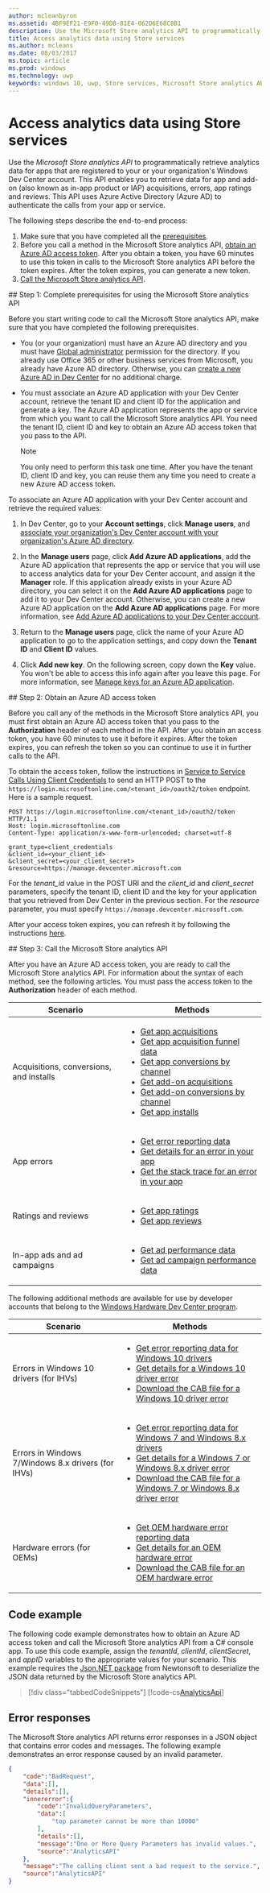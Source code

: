 ```yaml
---
author: mcleanbyron
ms.assetid: 4BF9EF21-E9F0-49DB-81E4-062D6E68C8B1
description: Use the Microsoft Store analytics API to programmatically retrieve analytics data for apps that are registered to your or your organization''s Windows Dev Center account.
title: Access analytics data using Store services
ms.author: mcleans
ms.date: 08/03/2017
ms.topic: article
ms.prod: windows
ms.technology: uwp
keywords: windows 10, uwp, Store services, Microsoft Store analytics API
---
```


# Access analytics data using Store services

Use the *Microsoft Store analytics API* to programmatically retrieve analytics data for apps that are registered to your or your organization's Windows Dev Center account. This API enables you to retrieve data for app and add-on (also known as in-app product or IAP) acquisitions, errors, app ratings and reviews. This API uses Azure Active Directory (Azure AD) to authenticate the calls from your app or service.

The following steps describe the end-to-end process:

1.  Make sure that you have completed all the [prerequisites](#prerequisites).
2.  Before you call a method in the Microsoft Store analytics API, [obtain an Azure AD access token](#obtain-an-azure-ad-access-token). After you obtain a token, you have 60 minutes to use this token in calls to the Microsoft Store analytics API before the token expires. After the token expires, you can generate a new token.
3.  [Call the Microsoft Store analytics API](#call-the-windows-store-analytics-api).

<span id="prerequisites" />
## Step 1: Complete prerequisites for using the Microsoft Store analytics API

Before you start writing code to call the Microsoft Store analytics API, make sure that you have completed the following prerequisites.

* You (or your organization) must have an Azure AD directory and you must have [Global administrator](http://go.microsoft.com/fwlink/?LinkId=746654) permission for the directory. If you already use Office 365 or other business services from Microsoft, you already have Azure AD directory. Otherwise, you can [create a new Azure AD in Dev Center](../publish/associate-azure-ad-with-dev-center.md#create-a-brand-new-azure-ad-to-associate-with-your-dev-center-account) for no additional charge.

* You must associate an Azure AD application with your Dev Center account, retrieve the tenant ID and client ID for the application and generate a key. The Azure AD application represents the app or service from which you want to call the Microsoft Store analytics API. You need the tenant ID, client ID and key to obtain an Azure AD access token that you pass to the API.
    > [!NOTE]
    > You only need to perform this task one time. After you have the tenant ID, client ID and key, you can reuse them any time you need to create a new Azure AD access token.

To associate an Azure AD application with your Dev Center account and retrieve the required values:

1.  In Dev Center, go to your **Account settings**, click **Manage users**, and [associate your organization's Dev Center account with your organization's Azure AD directory](../publish/associate-azure-ad-with-dev-center.md).

2.  In the **Manage users** page, click **Add Azure AD applications**, add the Azure AD application that represents the app or service that you will use to access analytics data for your Dev Center account, and assign it the **Manager** role. If this application already exists in your Azure AD directory, you can select it on the **Add Azure AD applications** page to add it to your Dev Center account. Otherwise, you can create a new Azure AD application on the **Add Azure AD applications** page. For more information, see [Add Azure AD applications to your Dev Center account](../publish/add-users-groups-and-azure-ad-applications.md#azure-ad-applications).

3.  Return to the **Manage users** page, click the name of your Azure AD application to go to the application settings, and copy down the **Tenant ID** and **Client ID** values.

4. Click **Add new key**. On the following screen, copy down the **Key** value. You won't be able to access this info again after you leave this page. For more information, see [Manage keys for an Azure AD application](../publish/add-users-groups-and-azure-ad-applications.md#manage-keys).

<span id="obtain-an-azure-ad-access-token" />
## Step 2: Obtain an Azure AD access token

Before you call any of the methods in the Microsoft Store analytics API, you must first obtain an Azure AD access token that you pass to the **Authorization** header of each method in the API. After you obtain an access token, you have 60 minutes to use it before it expires. After the token expires, you can refresh the token so you can continue to use it in further calls to the API.

To obtain the access token, follow the instructions in [Service to Service Calls Using Client Credentials](https://azure.microsoft.com/documentation/articles/active-directory-protocols-oauth-service-to-service/) to send an HTTP POST to the ```https://login.microsoftonline.com/<tenant_id>/oauth2/token``` endpoint. Here is a sample request.

```
POST https://login.microsoftonline.com/<tenant_id>/oauth2/token HTTP/1.1
Host: login.microsoftonline.com
Content-Type: application/x-www-form-urlencoded; charset=utf-8

grant_type=client_credentials
&client_id=<your_client_id>
&client_secret=<your_client_secret>
&resource=https://manage.devcenter.microsoft.com
```

For the *tenant\_id* value in the POST URI and the *client\_id* and *client\_secret* parameters, specify the tenant ID, client ID and the key for your application that you retrieved from Dev Center in the previous section. For the *resource* parameter, you must specify ```https://manage.devcenter.microsoft.com```.

After your access token expires, you can refresh it by following the instructions [here](https://azure.microsoft.com/documentation/articles/active-directory-protocols-oauth-code/#refreshing-the-access-tokens).

<span id="call-the-windows-store-analytics-api" />
## Step 3: Call the Microsoft Store analytics API

After you have an Azure AD access token, you are ready to call the Microsoft Store analytics API. For information about the syntax of each method, see the following articles. You must pass the access token to the **Authorization** header of each method.

| Scenario       | Methods      |
|---------------|--------------------|
| Acquisitions, conversions, and installs |  <ul><li>[Get app acquisitions](get-app-acquisitions.md)</li><li>[Get app acquisition funnel data](get-acquisition-funnel-data.md)</li><li>[Get app conversions by channel](get-app-conversions-by-channel.md)</li><li>[Get add-on acquisitions](get-in-app-acquisitions.md)</li><li>[Get add-on conversions by channel](get-add-on-conversions-by-channel.md)</li><li>[Get app installs](get-app-installs.md)</li></ul> |
| App errors | <ul><li>[Get error reporting data](get-error-reporting-data.md)</li><li>[Get details for an error in your app](get-details-for-an-error-in-your-app.md)</li><li>[Get the stack trace for an error in your app](get-the-stack-trace-for-an-error-in-your-app.md)</li></ul> |
| Ratings and reviews | <ul><li>[Get app ratings](get-app-ratings.md)</li><li>[Get app reviews](get-app-reviews.md)</li></ul> |
| In-app ads and ad campaigns | <ul><li>[Get ad performance data](get-ad-performance-data.md)</li><li>[Get ad campaign performance data](get-ad-campaign-performance-data.md)</li></ul> |

The following additional methods are available for use by developer accounts that belong to the [Windows Hardware Dev Center program](https://msdn.microsoft.com/windows/hardware/drivers/dashboard/get-started-with-the-hardware-dashboard).

| Scenario       | Methods      |
|---------------|--------------------|
| Errors in Windows 10 drivers (for IHVs) |  <ul><li>[Get error reporting data for Windows 10 drivers](get-error-reporting-data-for-windows-10-drivers.md)</li><li>[Get details for a Windows 10 driver error](get-details-for-a-windows-10-driver-error.md)</li><li>[Download the CAB file for a Windows 10 driver error](download-the-cab-file-for-a-windows-10-driver-error.md)</li></ul> |
| Errors in Windows 7/Windows 8.x drivers (for IHVs) |  <ul><li>[Get error reporting data for Windows 7 and Windows 8.x drivers](get-error-reporting-data-for-windows-7-and-windows-8.x-drivers.md)</li><li>[Get details for a Windows 7 or Windows 8.x driver error](get-details-for-a-windows-7-or-windows-8.x-driver-error.md)</li><li>[Download the CAB file for a Windows 7 or Windows 8.x driver error](download-the-cab-file-for-a-windows-7-or-windows-8.x-driver-error.md)</li></ul> |
| Hardware errors (for OEMs) |  <ul><li>[Get OEM hardware error reporting data](get-oem-hardware-error-reporting-data.md)</li><li>[Get details for an OEM hardware error](get-details-for-an-oem-hardware-error.md)</li><li>[Download the CAB file for an OEM hardware error](download-the-cab-file-for-an-oem-hardware-error.md)</li></ul> |

## Code example

The following code example demonstrates how to obtain an Azure AD access token and call the Microsoft Store analytics API from a C# console app. To use this code example, assign the *tenantId*, *clientId*, *clientSecret*, and *appID* variables to the appropriate values for your scenario. This example requires the [Json.NET package](http://www.newtonsoft.com/json) from Newtonsoft to deserialize the JSON data returned by the Microsoft Store analytics API.

> [!div class="tabbedCodeSnippets"]
[!code-cs[AnalyticsApi](./code/StoreServicesExamples_Analytics/cs/Program.cs#AnalyticsApiExample)]

## Error responses

The Microsoft Store analytics API returns error responses in a JSON object that contains error codes and messages. The following example demonstrates an error response caused by an invalid parameter.

```json
{
    "code":"BadRequest",
    "data":[],
    "details":[],
    "innererror":{
        "code":"InvalidQueryParameters",
        "data":[
            "top parameter cannot be more than 10000"
        ],
        "details":[],
        "message":"One or More Query Parameters has invalid values.",
        "source":"AnalyticsAPI"
    },
    "message":"The calling client sent a bad request to the service.",
    "source":"AnalyticsAPI"
}
```
